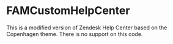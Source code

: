 # FAMCustomHelpCenter
This is a modified version of Zendesk Help Center based on the Copenhagen theme.
There is no support on this code.
